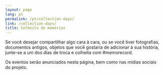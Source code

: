 ```yaml
---
layout: page
lang: pt
permalink: /pt/collection-days/
link: /collection-days/
title: Colheita de memórias
---
```


Se você desejar compartilhar algo cara à cara, ou se você tiver fotografias, documentos antigos, objetos que você gostaria de adicionar à sua história, junte-se a um dos dias de troca e colheita com #memorecord.

Os eventos serão anunciados nesta página, bem como nas mídias sociais do projeto.

<!-- more -->

